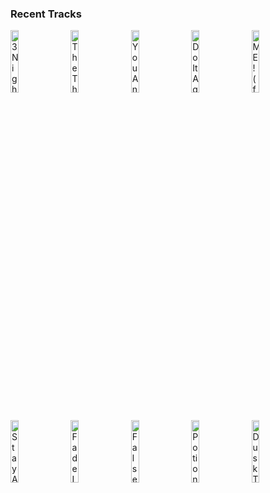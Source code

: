 ### Recent Tracks
[<img src='https://lastfm.freetls.fastly.net/i/u/300x300/28e23795bc5d233fadf017148ff0ffeb.png' width='16%' height='16%' alt='3 Nights'>](https://www.last.fm/music/dominic%2bfike/_/3%2bnights)&nbsp;&nbsp;&nbsp;&nbsp;[<img src='https://lastfm.freetls.fastly.net/i/u/300x300/3ef7fc8f21f73d8a3c9034b8ab00dccc.png' width='16%' height='16%' alt='The Things We Do'>](https://www.last.fm/music/foster%2bthe%2bpeople/_/the%2bthings%2bwe%2bdo)&nbsp;&nbsp;&nbsp;&nbsp;[<img src='https://lastfm.freetls.fastly.net/i/u/300x300/9fba7063b8739c455a3d91462e2adc4b.png' width='16%' height='16%' alt='You And I'>](https://www.last.fm/music/barns%2bcourtney/_/you%2band%2bi)&nbsp;&nbsp;&nbsp;&nbsp;[<img src='https://lastfm.freetls.fastly.net/i/u/300x300/c6ce2102cff33f954b3e7ef288a7c994.png' width='16%' height='16%' alt='Do It Again'>](https://www.last.fm/music/steely%2bdan/_/do%2bit%2bagain)&nbsp;&nbsp;&nbsp;&nbsp;[<img src='https://lastfm.freetls.fastly.net/i/u/300x300/f9a62d396571d577b0a4c96c50d31aa5.png' width='16%' height='16%' alt='ME! (feat. Brendon Urie of Panic! at the Disco)'>](https://www.last.fm/music/taylor%2bswift/_/me%2521%2b%2528feat.%2bbrendon%2burie%2bof%2bpanic%2521%2bat%2bthe%2bdisco%2529)&nbsp;&nbsp;&nbsp;&nbsp;<br>[<img src='https://lastfm.freetls.fastly.net/i/u/300x300/5cd031decb842350dc8171e36b83641b.png' width='16%' height='16%' alt='Stay Awake'>](https://www.last.fm/music/dean%2blewis/_/stay%2bawake)&nbsp;&nbsp;&nbsp;&nbsp;[<img src='https://lastfm.freetls.fastly.net/i/u/300x300/6060a33f415128f793f082bb1829e385.png' width='16%' height='16%' alt='Fade Into You'>](https://www.last.fm/music/inhaler/_/fade%2binto%2byou)&nbsp;&nbsp;&nbsp;&nbsp;[<img src='https://lastfm.freetls.fastly.net/i/u/300x300/945573d5c2df9078469e47a53dea7fab.png' width='16%' height='16%' alt='False Confidence'>](https://www.last.fm/music/noah%2bkahan/_/false%2bconfidence)&nbsp;&nbsp;&nbsp;&nbsp;[<img src='https://lastfm.freetls.fastly.net/i/u/300x300/4327d6ea686a7ff09eab4565c9156091.png' width='16%' height='16%' alt='Potions'>](https://www.last.fm/music/day%2bwave/_/potions)&nbsp;&nbsp;&nbsp;&nbsp;[<img src='https://lastfm.freetls.fastly.net/i/u/300x300/316cdc27650243ca33f4ecc5e23d3e0b.png' width='16%' height='16%' alt='Dusk Till Dawn - Radio Edit'>](https://www.last.fm/music/zayn/_/dusk%2btill%2bdawn%2b-%2bradio%2bedit)&nbsp;&nbsp;&nbsp;&nbsp;<br>